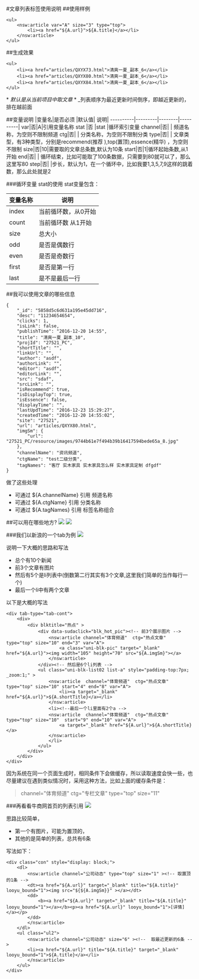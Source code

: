 #文章列表标签使用说明
##使用样例

```
<ul>
    <nsw:article var="A" size="3" type="top">
        <li><a href="${A.url}">${A.title}</a></li>
    </nsw:article>
</ul>
```

##生成效果

```
<ul>
    <li><a href="articles/QXYX73.html">清爽一夏_副本_6</a></li>
    <li><a href="articles/QXYX80.html">清爽一夏_副本_6</a></li>
    <li><a href="articles/QXYX84.html">清爽一夏_副本_6</a></li>
</ul>
```

\* _默认是从当前项目中取文章_
\* _列表顺序为最近更新时间倒序，即越近更新的，排在越前面

##变量说明
|变量名|是否必须 |默认值| 说明|
----------|---------|--------|----------|
var|否|A|引用变量名称
stat    |否  |stat   |循环索引变量
channel|否| | 频道名称，为空则不限制频道
ctg|否| | 分类名称，为空则不限制分类
type|否| | 文章类型，有3种类型，分别是recommend(推荐 ),top(置顶),essence(精华) ，为空则不限制
size|否|10|需要取的文章总条数,默认为10条
start|否|1|循环起始条数,从1开始
end|否| | 循环结束，比如可能取了100条数据，只需要到80就可以了，那么这里写80
step|否| |步长，默认为1，在一个循环中，比如我要1,3,5,7,9这样的跳着数，那么此处就是2
   
###循环变量 stat的使用
stat变量包含：

| 变量名称|说明|
|------------|------|
index        |当前循环数，从0开始
count        | 当前循环数 从1开始
size          |总大小
odd          | 是否是偶数行
even        |  是否是奇数行   
first           | 是否是第一行
last           |  是不是最后一行

##我可以使用文章的哪些信息

    {
        "_id": "5858d5c6d631a195e45dd716",
        "desc": "11234654654",
        "clicks": 1,
        "isLink": false,
        "publishTime": "2016-12-20 14:55",
        "title": "清爽一夏_副本_10",
        "projId": "27521_PC",
        "shortTitle": "",
        "linkUrl": "",
        "author": "asdf",
        "authorLink": "",
        "editor": "asdf",
        "editorLink": "",
        "src": "sdaf",
        "srcLink": "",
        "isRecommend": true,
        "isDisplayTop": true,
        "isEssence": false,
        "displayTime": "",
        "lastUpdTime": "2016-12-23 15:29:27",
        "createdTime": "2016-12-20 14:55:02",
        "site": "27521",
        "url": "articles/QXYX80.html",
        "imgSm": {
            "url": "27521_PC/resource/images/9744b61e7f494b39b16417594bede65a_8.jpg"
        },
        "channelName": "资讯频道",
        "ctgName": "test二级分类",
        "tagNames": "客厅 实木家具 实木家具怎么样 实木家具定制 dfgdf"
    }

 做了这些处理
+ 可通过 ${A.channelName} 引用 频道名称
+ 可通过 ${A.ctgName} 引用 分类名称
+ 可通过 ${A.tagNames} 引用 标签名称组合

##可以用在哪些地方?
![](imgs/2016-12-26_223325.png)
![](imgs/2016-12-26_223621.png)

###我们以新浪的一个tab为例
![](imgs/2016-12-26_223754.png)

说明一下大概的思路和写法
+ 总个有10个新闻
+ 前3个文章有图片
+ 然后有5个是li列表中(倒数第二行其实有3个文章,这里我们简单的当作每行一个)
+ 最后一个li中有两个文章

以下是大概的写法

```
<div tab-type="tab-cont">
    <div>
        <div blktitle="热点" >
            <div data-sudaclick="blk_hot_pic"><!-- 前3个展示图片 -->
                <nsw:article channel="体育频道"  ctg="热点文章" type="top" size="10" end="3" var="A">
                    <a class="uni-blk-pic" target="_blank" href="${A.url}"><img width="105" height="70" src="${A.imgSm}"></a>
                </nsw:article>
            </div><!-- 然后是6个li列表 -->
            <ul class="uni-blk-list02 list-a" style="padding-top:7px; _zoom:1;" >
                <nsw:article  channel="体育频道"  ctg="热点文章"  type="top" size="10" start="4" end="8" var="A">
                    <li><a target="_blank" href="${A.url}">${A.shortTitle}</a></li>
                </nsw:article>
                <li><!--最后一个li里面有2个a -->
                <nsw:article  channel="体育频道"  ctg="热点文章" type="top" size="10"  start="9" end="10" var="A">
                    <a target="_blank" href="${A.url}">${A.shortTitle}</a>
                </nsw:article>
                </li>
            </ul>
        </div>
    </div>
</div>
```

因为系统在同一个页面生成时，相同条件下会做缓存，所以读取速度会快一些，也尽量建议在遇到类似情况时，采用这种方法，比如上面的缓存条件是：
>channel="体育频道"  ctg="专栏文章" type="top" size="11"

###再看看牛商网首页的列表引用
![](imgs/2016-12-26_223929.png)

思路比较简单，
+ 第一个有图片，可能为置顶的，
+ 其他的是简单的列表，总共有6条

写法如下：

```
<div class="con" style="display: block;">
    <dl>
        <nsw:article channel="公司动态" type="top" size="1" ><!-- 取置顶的1条 -->
        <dt><a href="${A.url}" target="_blank" title="${A.title}" looyu_bound="1"><img src="${${A.imgSm}}" ></a></dt>
        <dd>
            <b><a href="${A.url}" target="_blank" title="${A.title}" looyu_bound="1"></a></b><p><a href="${A.url}" looyu_bound="1">[详情]</a></p>
        </dd>
        </nsw:article>
    </dl>
    <ul class="ul2">
        <nsw:article channel="公司动态" size="6" ><!--  取最近更新的6条 -->
        <li><a href="${A.url}" title="${A.title}" target="_blank" looyu_bound="1">${A.title}</a></li>
        </nsw:article>
    </ul>
</div>
```

